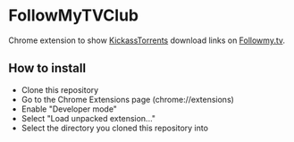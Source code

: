 # FollowMyTVClub

Chrome extension to show [KickassTorrents](https://kickass.to/) download links on [Followmy.tv](http://followmy.tv/).

## How to install

- Clone this repository
- Go to the Chrome Extensions page (chrome://extensions)
- Enable "Developer mode"
- Select "Load unpacked extension..."
- Select the directory you cloned this repository into